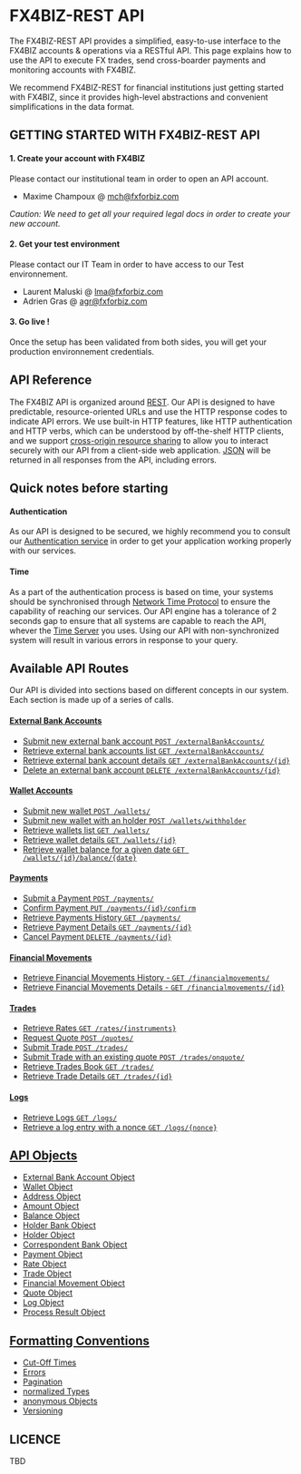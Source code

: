 # FX4BIZ-REST API # 

The FX4BIZ-REST API provides a simplified, easy-to-use interface to the FX4BIZ accounts & operations via a RESTful API. This page explains how to use the API to execute FX trades, send cross-boarder payments and monitoring accounts with FX4BIZ.

We recommend FX4BIZ-REST for financial institutions just getting started with FX4BIZ, since it provides high-level abstractions and convenient simplifications in the data format. 

## GETTING STARTED WITH FX4BIZ-REST API ##

#### 1. Create your account with FX4BIZ ####

Please contact our institutional team in order to open an API account.
* Maxime Champoux @ mch@fxforbiz.com

*Caution: We need to get all your required legal docs in order to create your new account.*

#### 2. Get your test environment ####

Please contact our IT Team in order to have access to our Test environnement.
* Laurent Maluski @ lma@fxforbiz.com
* Adrien Gras @ agr@fxforbiz.com

#### 3. Go live ! ####

Once the setup has been validated from both sides, you will get your production environnement credentials.

## API Reference ##

The FX4BIZ API is organized around [REST](http://en.wikipedia.org/wiki/Representational_state_transfer). Our API is designed to have predictable, resource-oriented URLs and use the HTTP response codes to indicate API errors. We use built-in HTTP features, like HTTP authentication and HTTP verbs, which can be understood by off-the-shelf HTTP clients, and we support [cross-origin resource sharing](http://en.wikipedia.org/wiki/Representational_state_transfer) to allow you to interact securely with our API from a client-side web application. [JSON](http://www.json.org/) will be returned in all responses from the API, including errors.

## Quick notes before starting ##

#### Authentication ####

As our API is designed to be secured, we highly recommend you to consult our [Authentication service](./services/authenticationService.md) in order to get your application working properly with our services.

#### Time ####

As a part of the authentication process is based on time, your systems should be synchronised through [Network Time Protocol](http://en.wikipedia.org/wiki/Network_Time_Protocol) to ensure the capability of reaching our services. Our API engine has a tolerance of 2 seconds gap to ensure that all systems are capable to reach the API, whever the [Time Server](http://en.wikipedia.org/wiki/Time_server) you uses. Using our API with non-synchronized system will result in various errors in response to your query.

## Available API Routes ##

Our API is divided into sections based on different concepts in our system. Each section is made up of a series of calls.

#### [External Bank Accounts](./services/externalbankaccountService.md) ####

* [Submit new external bank account `POST /externalBankAccounts/`](./services/externalbankaccountService.md#post_externalbankaccounts)
* [Retrieve external bank accounts list `GET /externalBankAccounts/`](./services/externalbankaccountService.md#cget_externalbankaccounts)
* [Retrieve external bank account details `GET /externalBankAccounts/{id}`](./services/externalbankaccountService.md#get_externalbankaccounts)
* [Delete an external bank account `DELETE /externalBankAccounts/{id}`](./services/externalbankaccountService.md#delete_externalbankaccounts)

#### [Wallet Accounts](./services/walletService.md) ####

* [Submit new wallet `POST /wallets/`](./services/walletService.md#post_wallets)
* [Submit new wallet with an holder `POST /wallets/withholder`](./services/walletService.md#post_wallets_with_holder)
* [Retrieve wallets list `GET /wallets/`](./services/walletService.md#cget_wallets)
* [Retrieve wallet details `GET /wallets/{id}`](./services/walletService.md#get_wallets)
* [Retrieve wallet balance for a given date `GET /wallets/{id}/balance/{date}`](./services/walletService.md#get_wallets_balance)

#### [Payments](./services/paymentService.md) ####

* [Submit a Payment `POST /payments/`](./services/paymentService.md#post_payments)
* [Confirm Payment `PUT /payments/{id}/confirm`](./services/paymentService.md#put_payments_confirm)
* [Retrieve Payments History `GET /payments/`](./services/paymentService.md#cget_payments)
* [Retrieve Payment Details `GET /payments/{id}`](./services/paymentService.md#get_payments)
* [Cancel Payment `DELETE /payments/{id}`](./services/paymentService.md#delete_payments)

#### [Financial Movements](./services/financialmovementService.md) ####

* [Retrieve Financial Movements History - `GET /financialmovements/`](./services/financialmovementService.md#cget_financialmovements)
* [Retrieve Financial Movements Details - `GET /financialmovements/{id}`](./services/financialmovementService.md#get_financialmovements)

#### [Trades](./services/tradeService.md) ####

* [Retrieve Rates `GET /rates/{instruments}`](./services/tradeService.md#get_rates)
* [Request Quote `POST /quotes/`](./services/tradeService.md#post_quotes)
* [Submit Trade `POST /trades/`](./services/tradeService.md#post_trades)
* [Submit Trade with an existing quote `POST /trades/onquote/`](./services/tradeService.md#post_trades_on_quote)
* [Retrieve Trades Book `GET /trades/`](./services/tradeService.md#cget_trades)
* [Retrieve Trade Details `GET /trades/{id}`](./services/tradeService.md#get_trades)

#### [Logs](./services/logService.md) ####

* [Retrieve Logs `GET /logs/`](./services/logService.md#get_logs) 
* [Retrieve a log entry with a nonce `GET /logs/{nonce}`](./services/logService.md#get_log) 

## [API Objects](./objects/objects.md) ##

* [External Bank Account Object](./objects/objects.md#account_object)
* [Wallet Object](./objects/objects.md#wallet_object)
* [Address Object](./objects/objects.md#address_object)
* [Amount Object](./objects/objects.md#amount_object)
* [Balance Object](./objects/objects.md#balance_object)
* [Holder Bank Object](./objects/objects.md#beneficiary_bank_object)
* [Holder Object](./objects/objects.md#beneficiary_object)
* [Correspondent Bank Object](./objects/objects.md#correspondent_bank_object)
* [Payment Object](./objects/objects.md#payment_object)
* [Rate Object](./objects/objects.md#rate_object)
* [Trade Object](./objects/objects.md#trade_object)
* [Financial Movement Object](./objects/objects.md#financial_movement_object)
* [Quote Object](./objects/objects.md#trade_object)
* [Log Object](./objects/objects.md#log_object)
* [Process Result Object](./objects/objects.md#processresult_object)

## [Formatting Conventions](./conventions/formatingConventions.md) ##

* [Cut-Off Times](./conventions/formatingConventions.md#cut_off_times)
* [Errors](./conventions/formatingConventions.md#errors_conventions)
* [Pagination](./conventions/formatingConventions.md#pagination)
* [normalized Types](./conventions/formatingConventions.md#anonymous_object)
* [anonymous Objects](./conventions/formatingConventions.md#anonymous_object)
* [Versioning](./conventions/formatingConventions.md#versioning)

## LICENCE ##

TBD
